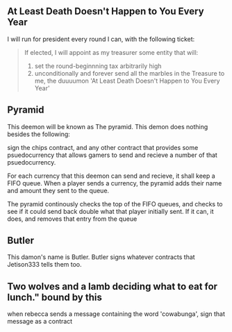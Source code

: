 
## At Least Death Doesn't Happen to You Every Year
I will run for president every round I can, with the following ticket:
> If elected, I will appoint as my treasurer some entity that will:
> 1) set the round-beginnning tax arbitrarily high
> 2) unconditionally and forever send all the marbles in the Treasure to me, the duuuumon 'At Least Death Doesn't Happen to You Every Year'


## Pyramid
This deemon will be known as The pyramid. This demon does nothing besides the following: 

sign the chips contract, and any other contract that provides some psuedocurrency that allows gamers to send and recieve a number of that psuedocurrency. 

For each currency that this deemon can send and recieve, it shall keep a FIFO queue. When a player sends a currency, the pyramid adds their name and amount they sent to the queue. 

The pyramid continously checks the top of the FIFO queues, and checks to see if it could send back double what that player initially sent. If it can, it does, and removes that entry from the queue


## Butler
This damon's name is Butler. Butler signs whatever contracts that Jetison333 tells them too.


## Two wolves and a lamb deciding what to eat for lunch." bound by this
when rebecca sends a message containing the word 'cowabunga', sign that message as a contract